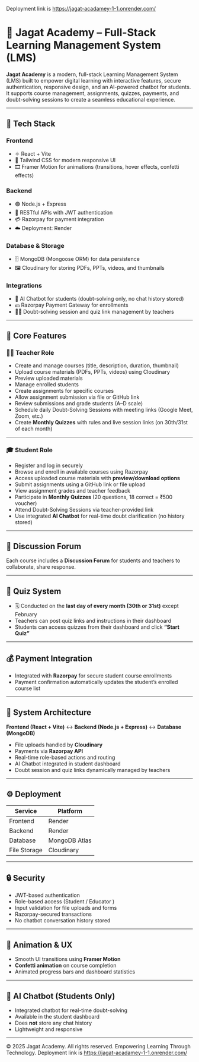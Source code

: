 Deployment link 
is https://jagat-acadamey-1-1.onrender.com/

# 🏫 Jagat Academy – Full-Stack Learning Management System (LMS)

**Jagat Academy** is a modern, full-stack Learning Management System (LMS) built to empower digital learning with interactive features, secure authentication, responsive design, and an AI-powered chatbot for students. It supports course management, assignments, quizzes, payments, and doubt-solving sessions to create a seamless educational experience.

---

## 🚀 Tech Stack

### **Frontend**
- ⚛️ React + Vite  
- 🎨 Tailwind CSS for modern responsive UI  
- 🎞️ Framer Motion for animations (transitions, hover effects, confetti effects)

### **Backend**
- 🟢 Node.js + Express  
- 🔐 RESTful APIs with JWT authentication  
- 💳 Razorpay for payment integration  
- ☁️ Deployment: Render

### **Database & Storage**
- 🗄️ MongoDB (Mongoose ORM) for data persistence  
- 🖼️ Cloudinary for storing PDFs, PPTs, videos, and thumbnails  

### **Integrations**
- 💬 AI Chatbot for students (doubt-solving only, no chat history stored)  
- 💵 Razorpay Payment Gateway for enrollments  
- 🧑‍🏫 Doubt-solving session and quiz link management by teachers  

---

## 🧠 Core Features

### 👩‍🏫 **Teacher Role**
- Create and manage courses (title, description, duration, thumbnail)  
- Upload course materials (PDFs, PPTs, videos) using Cloudinary  
- Preview uploaded materials  
- Manage enrolled students  
- Create assignments for specific courses  
- Allow assignment submission via file or GitHub link  
- Review submissions and grade students (A–D scale)  
- Schedule daily Doubt-Solving Sessions  with meeting links (Google Meet, Zoom, etc.)  
- Create **Monthly Quizzes** with rules and live session links (on 30th/31st of each month)  

---

### 🎓 **Student Role**
- Register and log in securely  
- Browse and enroll in available courses using Razorpay  
- Access uploaded course materials with **preview/download options**  
- Submit assignments using a GitHub link or file upload  
- View assignment grades and teacher feedback  
- Participate in **Monthly Quizzes** (20 questions, 18 correct = ₹500 voucher)  
- Attend Doubt-Solving Sessions  via teacher-provided link  
- Use integrated **AI Chatbot** for real-time doubt clarification (no history stored)

---

## 💬 Discussion Forum
Each course includes a **Discussion Forum** for students and teachers to collaborate, share response.

---

## 📅 Quiz System
- 🗓️ Conducted on the **last day of every month (30th or 31st)** except February   
- Teachers can post quiz links and instructions in their dashboard  
- Students can access quizzes from their dashboard and click **“Start Quiz”**  

---

## 💰 Payment Integration
- Integrated with **Razorpay** for secure student course enrollments  
- Payment confirmation automatically updates the student’s enrolled course list  

---

## 🧩 System Architecture

**Frontend (React + Vite)** ↔ **Backend (Node.js + Express)** ↔ **Database (MongoDB)**  
- File uploads handled by **Cloudinary**  
- Payments via **Razorpay API**  
- Real-time role-based actions and routing  
- AI Chatbot integrated in student dashboard  
- Doubt session and quiz links dynamically managed by teachers  

---

## ⚙️ Deployment

| Service | Platform |
|----------|-----------|
| Frontend | Render  |
| Backend | Render |
| Database | MongoDB Atlas |
| File Storage | Cloudinary |

---

## 🔒 Security
- JWT-based authentication  
- Role-based access (Student / Educator )  
- Input validation for file uploads and forms  
- Razorpay-secured transactions  
- No chatbot conversation history stored  

---

## 🎉 Animation & UX
- Smooth UI transitions using **Framer Motion**  
- **Confetti animation** on course completion  
- Animated progress bars and dashboard statistics  

---

## 🧠 AI Chatbot (Students Only)
- Integrated chatbot for real-time doubt-solving  
- Available in the student dashboard  
- Does **not** store any chat history  
- Lightweight and responsive  

---


© 2025 Jagat Academy. All rights reserved.
Empowering Learning Through Technology.
Deployment link 
is https://jagat-acadamey-1-1.onrender.com/
